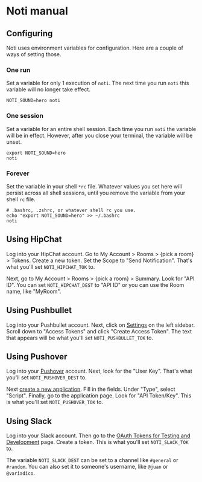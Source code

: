 # Noti manual

## Configuring

Noti uses environment variables for configuration. Here are a couple of ways of
setting those.

### One run

Set a variable for only 1 execution of `noti`. The next time you run `noti` this
variable will no longer take effect.

```
NOTI_SOUND=hero noti
```

### One session

Set a variable for an entire shell session. Each time you run `noti` the
variable will be in effect. However, after you close your terminal, the variable
will be unset.

```
export NOTI_SOUND=hero
noti
```

### Forever

Set the variable in your shell `*rc` file. Whatever values you set here will
persist across all shell sessions, until you remove the variable from your shell
`rc` file.

```
# .bashrc, .zshrc, or whatever shell rc you use.
echo "export NOTI_SOUND=hero" >> ~/.bashrc
noti
```

## Using HipChat

Log into your HipChat account. Go to My Account > Rooms > {pick a room} >
Tokens. Create a new token. Set the Scope to "Send Notification". That's what
you'll set `NOTI_HIPCHAT_TOK` to.

Next, go to My Account > Rooms > {pick a room} > Summary. Look for "API ID". You
can set `NOTI_HIPCHAT_DEST` to "API ID" or you can use the Room name, like
"MyRoom".

## Using Pushbullet

Log into your Pushbullet account. Next, click on [Settings] on the left sidebar.
Scroll down to "Access Tokens" and click "Create Access Token". The text that
appears will be what you'll set `NOTI_PUSHBULLET_TOK` to.

## Using Pushover

Log into your [Pushover] account. Next, look for the "User Key". That's what
you'll set `NOTI_PUSHOVER_DEST` to.

Next [create a new application]. Fill in the fields. Under "Type", select
"Script". Finally, go to the application page. Look for "API Token/Key". This is
what you'll set `NOTI_PUSHOVER_TOK` to.

## Using Slack

Log into your Slack account. Then go to the [OAuth Tokens for Testing and
Development] page. Create a token. This is what you'll set `NOTI_SLACK_TOK` to.

The variable `NOTI_SLACK_DEST` can be set to a channel like `#general` or
`#random`. You can also set it to someone's username, like `@juan` or
`@variadico`.


[Settings]: https://www.pushbullet.com/#settings
[Pushover]: https://pushover.net
[create a new application]: https://pushover.net/apps/build
[OAuth Tokens for Testing and Development]: https://api.slack.com/docs/oauth-test-tokens